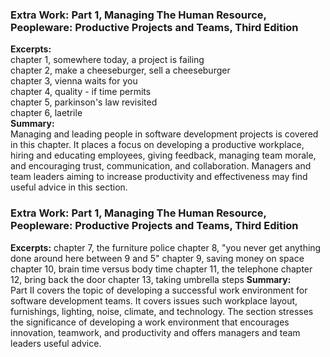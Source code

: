 ### Extra Work: Part 1, Managing The Human Resource, Peopleware: Productive Projects and Teams, Third Edition     
**Excerpts:**  
chapter 1, somewhere today, a project is failing  
chapter 2, make a cheeseburger, sell a cheeseburger  
chapter 3, vienna waits for you  
chapter 4, quality - if time permits  
chapter 5, parkinson's law revisited  
chapter 6, laetrile   
**Summary:**  
Managing and leading people in software development projects is covered in this chapter. It places a focus on developing a productive workplace, hiring and educating employees, giving feedback, managing team morale, and encouraging trust, communication, and collaboration. Managers and team leaders aiming to increase productivity and effectiveness may find useful advice in this section.  
  
### Extra Work: Part 1, Managing The Human Resource, Peopleware: Productive Projects and Teams, Third Edition
**Excerpts:**
chapter 7, the furniture police
chapter 8, "you never get anything done around here between 9 and 5"
chapter 9, saving money on space
chapter 10, brain time versus body time
chapter 11, the telephone
chapter 12, bring back the door 
chapter 13, taking umbrella steps
**Summary:**  
Part II covers the topic of developing a successful work environment for software development teams. It covers issues such workplace layout, furnishings, lighting, noise, climate, and technology. The section stresses the significance of developing a work environment that encourages innovation, teamwork, and productivity and offers managers and team leaders useful advice.
